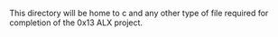 This directory will be home to c and any other type of file required for completion of the 0x13 ALX project.